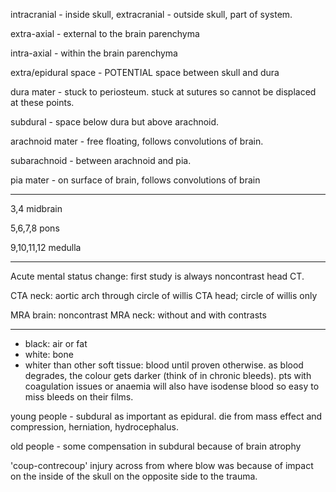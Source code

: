 intracranial - inside skull, extracranial - outside skull, part of system.

extra-axial - external to the brain parenchyma

intra-axial - within the brain parenchyma




extra/epidural space - POTENTIAL space between skull and dura

dura mater - stuck to periosteum. stuck at sutures so cannot be displaced at these points.

subdural - space below dura but above arachnoid.

arachnoid mater - free floating, follows convolutions of brain.

subarachnoid - between arachnoid and pia.

pia mater - on surface of brain, follows convolutions of brain

---


3,4 midbrain

5,6,7,8 pons

9,10,11,12 medulla

---

Acute mental status change: first study is always noncontrast head CT.

CTA neck: aortic arch through circle of willis
CTA head; circle of willis only

MRA brain: noncontrast
MRA neck: without and with contrasts

----

- black: air or fat
- white: bone
- whiter than other soft tissue: blood until proven otherwise. as blood degrades, the colour gets darker (think of in chronic bleeds). pts with coagulation issues or anaemia will also have isodense blood so easy to miss bleeds on their films.

young people - subdural as important as epidural. die from mass effect and compression, herniation, hydrocephalus.

old people - some compensation in subdural because of brain atrophy

'coup-contrecoup' injury across from where blow was because of impact on the inside of the skull on the opposite side to the trauma.

